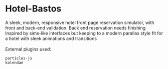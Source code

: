 # Hotel-Bastos
A sleek, modern, responsive hotel front page reservation simulator, with front and back-end validation.
Back end reservation needs finishing
<br>
Inspired by sims-like interfaces but keeping to a modern parallax style fit for a hotel with sleek animations and transitions
<br><br>
External plugins used:
<br>
```
particles-js
kalendae
```

